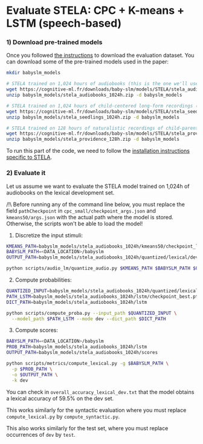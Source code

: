 # Evaluate STELA: CPC + K-means + LSTM (speech-based)

### 1) Download pre-trained models

Once you followed [the instructions](../evaluation.md) to download the evaluation dataset.
You can download some of the pre-trained models used in the paper:

```bash
mkdir babyslm_models

# STELA trained on 1,024 hours of audiobooks (this is the one we'll use in the example below)
wget https://cognitive-ml.fr/downloads/baby-slm/models/STELA/stela_audiobooks_1024h.zip -P babyslm_models
unzip babyslm_models/stela_audiobooks_1024h.zip -d babyslm_models

# STELA trained on 1,024 hours of child-centered long-form recordings (optional)
wget https://cognitive-ml.fr/downloads/baby-slm/models/STELA/stela_seedlings_1024h.zip -P babyslm_models
unzip babyslm_models/stela_seedlings_1024h.zip -d babyslm_models

# STELA trained on 128 hours of naturalistic recordings of child-parent interactions (optional)
wget https://cognitive-ml.fr/downloads/baby-slm/models/STELA/stela_providence_128h.zip -P babyslm_models
unzip babyslm_models/stela_providence_128h.zip -d babyslm_models
```

To run this part of the code, we need to follow the [installation instructions specific to STELA](../installation/stela.md).

### 2) Evaluate it

Let us assume we want to evaluate the STELA model trained on 1,024h of audiobooks on the lexical development set.

/!\ Before running any of the command line below, you must replace the field `pathCheckpoint` in `cpc_small/checkpoint_args.json` and `kmeans50/args.json` with the actual path where the model is stored.
Otherwise, the scripts won't be able to load the model!

1) Discretize the input stimuli:

```bash
KMEANS_PATH=babyslm_models/stela_audiobooks_1024h/kmeans50/checkpoint_last.pt
BABYSLM_PATH=<DATA_LOCATION>/babyslm
OUTPUT_PATH=babyslm_models/stela_audiobooks_1024h/quantized/lexical/dev

python scripts/audio_lm/quantize_audio.py $KMEANS_PATH $BABYSLM_PATH $OUTPUT_PATH --file_extension .wav
```

2) Compute probabilities:

```bash
QUANTIZED_INPUT=babyslm_models/stela_audiobooks_1024h/quantized/lexical
PATH_LSTM=babyslm_models/stela_audiobooks_1024h/lstm/checkpoint_best.pt
DICT_PATH=babyslm_models/stela_audiobooks_1024h/lstm

python scripts/compute_proba.py --input_path $QUANTIZED_INPUT \
  --model_path $PATH_LSTM --mode dev --dict_path $DICT_PATH
```

3) Compute scores:

```bash
BABYSLM_PATH=<DATA_LOCATION>/babyslm
PROB_PATH=babyslm_models/stela_audiobooks_1024h/lstm
OUTPUT_PATH=babyslm_models/stela_audiobooks_1024h/scores

python scripts/metrics/compute_lexical.py -g $BABYSLM_PATH \
  -p $PROB_PATH \
  -o $OUTPUT_PATH \
  -k dev
```

You can check in `overall_accuracy_lexical_dev.txt` that the model obtains a lexical accuracy of 59.5% on the dev set.

This works similarly for the syntactic evaluation where you must replace `compute_lexical.py` by `compute_syntactic.py`.

This also works similarly for the test set, where you must replace occurrences of `dev` by `test`.